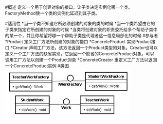 #概述
    定义一个用于创建对象的接口，让子类决定实例化哪一个类。FactoryMethod使一个类的实例化延迟到其子类。
    
#适用性
    *当一个类不知道它所必须创建的对象的类的时候
    *当一个类希望由它的子类来指定它所创建的对象的时候
    *当类将创建对象的职责委托给多个帮助子类中的某一个，并且你希望将哪一个帮助子类是代理者这一信息局部化的时候
#参与者
    *Product 定义工厂方法所创建的对象的接口
    *ConcreteProduct 实现Product接口
    *Creator 声明工厂方法，该方法返回一个Product类型的对象。Creator也可以定义一个工厂方法的缺省实现，它返回一个缺省的ConcreteProduct对象。可以调用工厂方法以创建一个Product对象
    *ConcreteCreator 重定义工厂方法以返回一个ConcreteProduct实例
#类图
![工厂方法类图](FactoryMethod.png)
